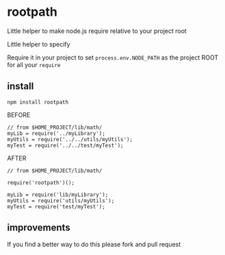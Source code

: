 rootpath
========

Little helper to make node.js require relative to your project root

Little helper to specify 

Require it in your project to set `process.env.NODE_PATH` as the project ROOT for all your `require`

install
-------

`npm install rootpath`


BEFORE
```
// from $HOME_PROJECT/lib/math/
myLib = require('../myLibrary');
myUtils = require('../../utils/myUtils');
myTest = require('../../test/myTest');
``` 

AFTER
```
// from $HOME_PROJECT/lib/math/

require('rootpath')();

myLib = require('lib/myLibrary');
myUtils = require('utils/myUtils');
myTest = require('test/myTest');
```

improvements
------------

If you find a better way to do this please fork and pull request